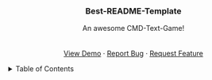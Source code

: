 <a name="readme-top"></a>



<h3 align="center">Best-README-Template</h3>

  <p align="center">
    An awesome CMD-Text-Game!
    <br />
    <br />
    <br />
    <a href="https://github.com/Nateay0/CMD-Text-Game">View Demo</a>
    ·
    <a href="https://github.com/Nateay0/CMD-Text-Game/issues">Report Bug</a>
    ·
    <a href="https://github.com/Nateay0/CMD-Text-Game/issues">Request Feature</a>
  </p>
</div>



<details>
  <summary>Table of Contents</summary>
  <ol>
    <li>
      <a href="#about-the-project">About The Project</a>


<!-- ABOUT THE PROJECT -->
## About The Project

A CMD adventure game that you can customize to make your own game but I of course I put a short pre-made gamr :smile:


### Built With

Bash


<p align="right">(<a href="#readme-top">back to top</a>)</p>



<!-- CONTACT -->
## Contact

Your Name - [@Nateay_](https://twitter.com/Nateay_) - nathankamineni@gmail.com

Project Link: [https://github.com/Nateay0/CMD-Text-Game](https://github.com/Nateay0/CMD-Text-Game)

<p align="right">(<a href="#readme-top">back to top</a>)</p>



